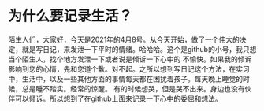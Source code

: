 # 为什么要记录生活？

   陌生人们，大家好，今天是2021年的4月8号。从今天开始，做了一个伟大的决定，就是写日记，来发泄一下平时的情绪。哈哈哈。这个是github的小号，我只想当个陌生人，找个地方发泄一下或者说是倾诉一下心中的
   不愉快。如果我的倾诉影响到您的心情，先和您道个歉。对不起。之所以想到写日记这个方法，在实习中，生活中，以及一些其他方面的事情每天都在困扰着孩子。每天晚上睡觉的时候，总是睡不踏实。经常的惊醒。
   有的时候想哭，但是哭不出来。身边也没有伙伴可以倾诉。所以想到了在github上面来记录一下心中的委屈和想法。
  
